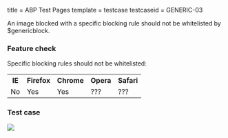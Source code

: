 title = ABP Test Pages
template = testcase
testcaseid = GENERIC-03

An image blocked with a specific blocking rule should not be whitelisted by $genericblock.

<h3>Feature check</h3>
Specific blocking rules should not be whitelisted:
<table class="abp-feature-table">
<tr>
  <th>IE</th>
  <th>Firefox</th>
  <th>Chrome</th>
  <th>Opera</th>
  <th>Safari</th>
</tr>
<tr>
  <td>No</td>
  <td>Yes</td>
  <td>Yes</td>
  <td>???</td>
  <td>???</td>
</tr>
</table>

<h3>Test case</h3>
<div style="background-image: url(/images/testcase-pass.png); width: 250px; height: 50px;">
  <img src="/images/testcase-fail.png?specific" />
</div>
